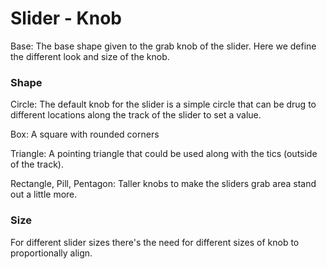 # Slider - Knob

Base: The base shape given to the grab knob of the slider. Here we define the different look and size of the knob.

### Shape

Circle: The default knob for the slider is a simple circle that can be drug to different locations along the track of the slider to set a value.

Box: A square with rounded corners

Triangle: A pointing triangle that could be used along with the tics (outside of the track).

Rectangle, Pill, Pentagon: Taller knobs to make the sliders grab area stand out a little more. 

### Size

For different slider sizes there's the need for different sizes of knob to proportionally align.